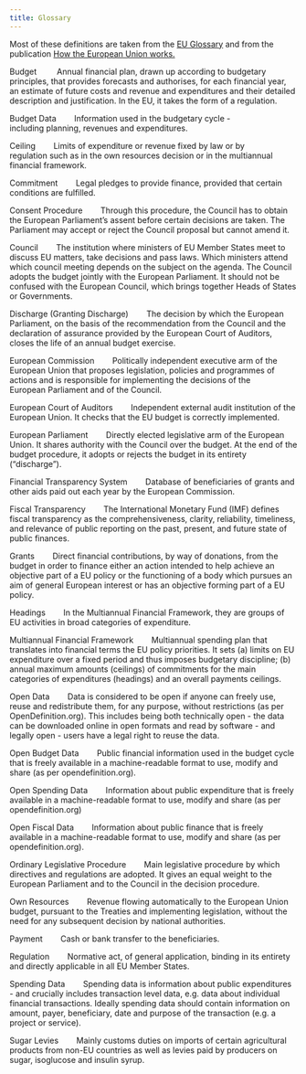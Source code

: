 ```yaml
---
title: Glossary
---
```


Most of these definitions are taken from the [EU Glossary](http://ec.europa.eu/budget/explained/glossary/glossary_en.cfm) and from the publication [How the European Union works.](http://bookshop.europa.eu/en/how-the-european-union-works-pbNA3212336/)

Budget         Annual financial plan, drawn up according to budgetary principles, that provides forecasts and authorises, for each financial year, an estimate of future costs and revenue and expenditures and their detailed description and justification. In the EU, it takes the form of a regulation.

Budget Data        Information used in the budgetary cycle - including planning, revenues and expenditures.

Ceiling        Limits of expenditure or revenue fixed by law or by regulation such as in the own resources decision or in the multiannual financial framework.

Commitment        Legal pledges to provide finance, provided that certain conditions are fulfilled.

Consent Procedure        Through this procedure, the Council has to obtain the European Parliament’s assent before certain decisions are taken. The Parliament may accept or reject the Council proposal but cannot amend it.

Council        The institution where ministers of EU Member States meet to discuss EU matters, take decisions and pass laws. Which ministers attend which council meeting depends on the subject on the agenda. The Council adopts the budget jointly with the European Parliament. It should not be confused with the European Council, which brings together Heads of States or Governments.

Discharge (Granting Discharge)        The decision by which the European Parliament, on the basis of the recommendation from the Council and the declaration of assurance provided by the European Court of Auditors, closes the life of an annual budget exercise.

European Commission        Politically independent executive arm of the European Union that proposes legislation, policies and programmes of actions and is responsible for implementing the decisions of the European Parliament and of the Council.

European Court of Auditors        Independent external audit institution of the European Union. It checks that the EU budget is correctly implemented.

European Parliament        Directly elected legislative arm of the European Union. It shares authority with the Council over the budget. At the end of the budget procedure, it adopts or rejects the budget in its entirety (“discharge”).

Financial Transparency System        Database of beneficiaries of grants and other aids paid out each year by the European Commission.

Fiscal Transparency        The International Monetary Fund (IMF) defines fiscal transparency as the comprehensiveness, clarity, reliability, timeliness, and relevance of public reporting on the past, present, and future state of public finances.

Grants        Direct financial contributions, by way of donations, from the budget in order to finance either an action intended to help achieve an objective part of a EU policy or the functioning of a body which pursues an aim of general European interest or has an objective forming part of a EU policy.

Headings        In the Multiannual Financial Framework, they are groups of EU activities in broad categories of expenditure.

Multiannual Financial Framework        Multiannual spending plan that translates into financial terms the EU policy priorities. It sets (a) limits on EU expenditure over a fixed period and thus imposes budgetary discipline; (b) annual maximum amounts (ceilings) of commitments for the main categories of expenditures (headings) and an overall payments ceilings.

Open Data        Data is considered to be open if anyone can freely use, reuse and redistribute them, for any purpose, without restrictions (as per OpenDefinition.org). This includes being both technically open - the data can be downloaded online in open formats and read by software - and legally open - users have a legal right to reuse the data.

Open Budget Data        Public financial information used in the budget cycle that is freely available in a machine-­readable format to use, modify and share (as per opendefinition.org).

Open Spending Data        Information about public expenditure that is freely available in a machine­-readable format to use, modify and share (as per opendefinition.org)

Open Fiscal Data        Information about public finance that is freely available in a machine-­readable format to use, modify and share (as per opendefinition.org).

Ordinary Legislative Procedure        Main legislative procedure by which directives and regulations are adopted. It gives an equal weight to the European Parliament and to the Council in the decision procedure.

Own Resources        Revenue flowing automatically to the European Union budget, pursuant to the Treaties and implementing legislation, without the need for any subsequent decision by national authorities.

Payment        Cash or bank transfer to the beneficiaries.

Regulation        Normative act, of general application, binding in its entirety and directly applicable in all EU Member States.

Spending Data        Spending data is information about public expenditures - and crucially includes transaction level data, e.g. data about individual financial transactions. Ideally spending data should contain information on amount, payer, beneficiary, date and purpose of the transaction (e.g. a project or service).

Sugar Levies        Mainly customs duties on imports of certain agricultural products from non-EU countries as well as levies paid by producers on sugar, isoglucose and insulin syrup.
